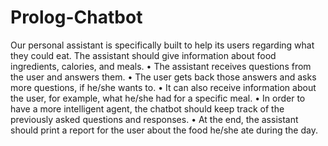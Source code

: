 # Prolog-Chatbot

Our personal assistant is specifically built to help its users regarding what they could eat. The
assistant should give information about food ingredients, calories, and meals.
• The assistant receives questions from the user and answers them.
• The user gets back those answers and asks more questions, if he/she wants to.
• It can also receive information about the user, for example, what he/she had for a specific meal.
• In order to have a more intelligent agent, the chatbot should keep track of the previously asked
questions and responses.
• At the end, the assistant should print a report for the user about the food he/she ate during the
day.
